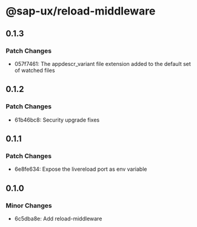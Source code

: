 # @sap-ux/reload-middleware

## 0.1.3

### Patch Changes

-   057f7461: The appdescr_variant file extension added to the default set of watched files

## 0.1.2

### Patch Changes

-   61b46bc8: Security upgrade fixes

## 0.1.1

### Patch Changes

-   6e8fe634: Expose the livereload port as env variable

## 0.1.0

### Minor Changes

-   6c5dba8e: Add reload-middleware
